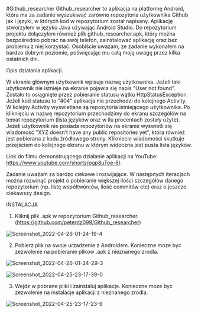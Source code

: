 #Github_researcher
Github_researcher to aplikacja na platformę Android, która ma za zadanie wyszukiwać zarówno repozytoria użytkownika Github jak i języki, w których kod w repozytorium został napisany. Aplikację stworzyłem w języku Java używając Android Studio. Do repozytorium projektu dołączyłem również plik github_researcher.apk, który można bezpośrednio pobrać na swój telefon, zainstalować aplikację oraz bez problemu z niej korzystać. Osobiście uważam, ze zadanie wykonałem na bardzo dobrym poziomie, poświęcając mu całą moją uwagę przez kilka ostatnich dni.

Opis działania aplikacji.

W ekranie głównym użytkownik wpisuje nazwę użytkownika. Jeżeli taki użytkownik nie istnieje na ekranie pojawia się napis "User not found". Zostało to osiągnięte przez pobieranie statusu wątku HttpStatusException. Jeżeli kod statusu to "404" aplikacja nie przechodzi do kolejnego Activity.
W kolejny Activity wyświetlane są repozytoria istniejącego użytkownika. Po kliknięciu w nazwę repozytorium przechodzimy do ekranu szczegółów na temat repozytorium (lista języków oraz w ilu procentach zostały użyte). Jeżeli użytkownik nie posiada repozytoriów na ekranie wyświetli się wiadomość "XYZ doesn’t have any public repositories yet", która również jest pobierana z kodu źródłowego strony. Klikniecie wiadomości skutkuje przejściem do kolejnego ekranu w którym widoczna jest pusta lista języków.

Link do filmu demonstrującego działanie aplikacji na YouTube: https://www.youtube.com/shorts/pgp8uToe-8I.

Zadanie uważam za bardzo ciekawe i rozwijające. W następnych iteracjach można rozwinąć projekt o pobieranie większej ilości szczegółów danego repozytorium (np. listę współtwórców, ilość commitów etc) oraz o jeszcze ciekawszy design.




INSTALACJA
1. Kliknij plik .apk w repozytorium Github_researcher. (https://github.com/peterdz099/Github_researcher)

![Screenshot_2022-04-26-01-24-19-4](https://user-images.githubusercontent.com/103062015/165190596-83ab9a67-3e88-4c47-ade0-41969a0b539e.jpg)


2. Pobierz plik na swoje urzadzenie z Androidem. Konieczne moze byc zezwolenie na pobieranie plikow .apk z nieznanego zrodla. 

![Screenshot_2022-04-26-01-24-29-3](https://user-images.githubusercontent.com/103062015/165190823-1d7267d8-20d2-4528-ab05-d8580c530469.jpg)

![Screenshot_2022-04-25-23-17-39-0](https://user-images.githubusercontent.com/103062015/165190246-05ae5303-2199-4563-9f99-81ca68772cdf.jpg)


3. Wejdz w pobrane pliki i zainstaluj aplikacje. Konieczne moze byc zezwolenie na instalacje aplikacji z nieznanego zrodla.

![Screenshot_2022-04-25-23-17-23-9](https://user-images.githubusercontent.com/103062015/165190297-6a0606ed-2f22-4ac5-81e9-0bcf959c101e.jpg)










